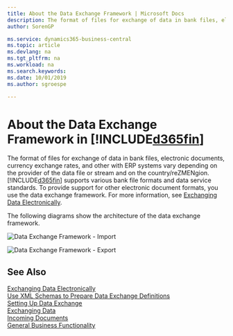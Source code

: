 ```yaml
---
title: About the Data Exchange Framework | Microsoft Docs
description: The format of files for exchange of data in bank files, electronic documents, currency exchange rates, and other with ERP systems vary depending on the provider of the data file or stream and on the country/region.
author: SorenGP

ms.service: dynamics365-business-central
ms.topic: article
ms.devlang: na
ms.tgt_pltfrm: na
ms.workload: na
ms.search.keywords:
ms.date: 10/01/2019
ms.author: sgroespe

---
```

# About the Data Exchange Framework in [!INCLUDE[d365fin](includes/d365fin_md.md)]
The format of files for exchange of data in bank files, electronic documents, currency exchange rates, and other with ERP systems vary depending on the provider of the data file or stream and on the country/reZMENgion. [!INCLUDE[d365fin](includes/d365fin_md.md)] supports various bank file formats and data service standards. To provide support for other electronic document formats, you use the data exchange framework. For more information, see [Exchanging Data Electronically](across-data-exchange.md).    

 The following diagrams show the architecture of the data exchange framework.  

 ![Data Exchange Framework &#45; Import](media/across-data-exchange/dataexchangeframework_import.png)  

 ![Data Exchange Framework &#45; Export](media/across-data-exchange/dataexchangeframework_export.png)  

## See Also  
[Exchanging Data Electronically](across-data-exchange.md)  
[Use XML Schemas to Prepare Data Exchange Definitions](across-how-to-use-xml-schemas-to-prepare-data-exchange-definitions.md)  
[Setting Up Data Exchange](across-set-up-data-exchange.md)  
[Exchanging Data](across-exchange-data.md)  
[Incoming Documents](across-income-documents.md)  
[General Business Functionality](ui-across-business-areas.md)  
